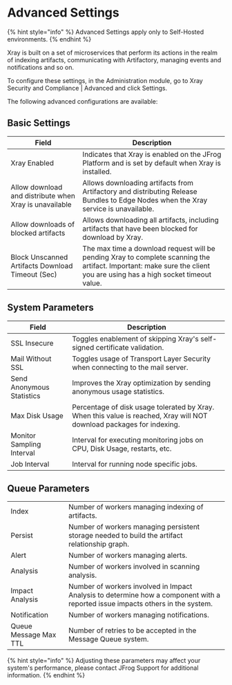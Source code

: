 # Advanced Settings

{% hint style="info" %}
Advanced Settings apply only to Self-Hosted environments.
{% endhint %}

Xray is built on a set of microservices that perform its actions in the realm of indexing artifacts, communicating with Artifactory, managing events and notifications and so on.

To configure these settings, in the Administration module, go to Xray Security and Compliance | Advanced and click Settings.

The following advanced configurations are available:

## Basic Settings

| Field                                                  | Description                                                                                                                                                            |
| ------------------------------------------------------ | ---------------------------------------------------------------------------------------------------------------------------------------------------------------------- |
| Xray Enabled                                           | Indicates that Xray is enabled on the JFrog Platform and is set by default when Xray is installed.                                                                     |
| Allow download and distribute when Xray is unavailable | Allows downloading artifacts from Artifactory and distributing Release Bundles to Edge Nodes when the Xray service is unavailable.                                     |
| Allow downloads of blocked artifacts                   | Allows downloading all artifacts, including artifacts that have been blocked for download by Xray.                                                                     |
| Block Unscanned Artifacts Download Timeout (Sec)       | The max time a download request will be pending Xray to complete scanning the artifact. Important: make sure the client you are using has a high socket timeout value. |

## System Parameters

| Field                     | Description                                                                                                           |
| ------------------------- | --------------------------------------------------------------------------------------------------------------------- |
| SSL Insecure              | Toggles enablement of skipping Xray's self-signed certificate validation.                                             |
| Mail Without SSL          | Toggles usage of Transport Layer Security when connecting to the mail server.                                         |
| Send Anonymous Statistics | Improves the Xray optimization by sending anonymous usage statistics.                                                 |
| Max Disk Usage            | Percentage of disk usage tolerated by Xray. When this value is reached, Xray will NOT download packages for indexing. |
| Monitor Sampling Interval | Interval for executing monitoring jobs on CPU, Disk Usage, restarts, etc.                                             |
| Job Interval              | Interval for running node specific jobs.                                                                              |

## Queue Parameters

|                       |                                                                                                                                |
| --------------------- | ------------------------------------------------------------------------------------------------------------------------------ |
| Index                 | Number of workers managing indexing of artifacts.                                                                              |
| Persist               | Number of workers managing persistent storage needed to build the artifact relationship graph.                                 |
| Alert                 | Number of workers managing alerts.                                                                                             |
| Analysis              | Number of workers involved in scanning analysis.                                                                               |
| Impact Analysis       | Number of workers involved in Impact Analysis to determine how a component with a reported issue impacts others in the system. |
| Notification          | Number of workers managing notifications.                                                                                      |
| Queue Message Max TTL | Number of retries to be accepted in the Message Queue system.                                                                  |

{% hint style="info" %}
Adjusting these parameters may affect your system's performance, please contact JFrog Support for additional information.
{% endhint %}
